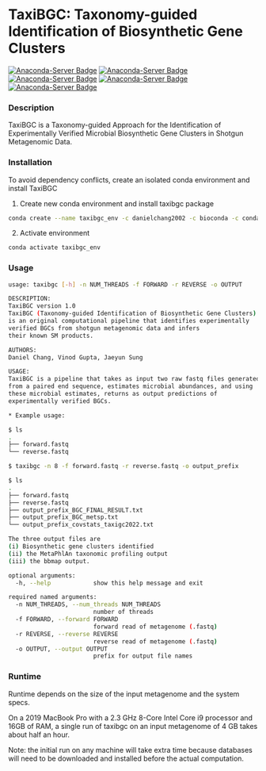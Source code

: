 # TaxiBGC: Taxonomy-guided Identification of Biosynthetic Gene Clusters

[![Anaconda-Server Badge](https://anaconda.org/danielchang2002/taxibgc/badges/version.svg)](https://anaconda.org/danielchang2002/taxibgc)
[![Anaconda-Server Badge](https://anaconda.org/danielchang2002/taxibgc/badges/platforms.svg)](https://anaconda.org/danielchang2002/taxibgc)
[![Anaconda-Server Badge](https://anaconda.org/danielchang2002/taxibgc/badges/license.svg)](https://anaconda.org/danielchang2002/taxibgc)
[![Anaconda-Server Badge](https://anaconda.org/danielchang2002/taxibgc/badges/downloads.svg)](https://anaconda.org/danielchang2002/taxibgc)
[![Anaconda-Server Badge](https://anaconda.org/danielchang2002/taxibgc/badges/installer/conda.svg)](https://conda.anaconda.org/danielchang2002/taxibgc)


### Description
TaxiBGC is a Taxonomy-guided Approach for the Identification of 
Experimentally Verified Microbial Biosynthetic Gene Clusters 
in Shotgun Metagenomic Data.

### Installation
To avoid dependency conflicts, create an isolated conda environment and install TaxiBGC

1. Create new conda environment and install taxibgc package
```bash
conda create --name taxibgc_env -c danielchang2002 -c bioconda -c conda-forge taxibgc
```

2. Activate environment
```bash
conda activate taxibgc_env
```

### Usage
```bash
usage: taxibgc [-h] -n NUM_THREADS -f FORWARD -r REVERSE -o OUTPUT

DESCRIPTION:
TaxiBGC version 1.0
TaxiBGC (Taxonomy-guided Identification of Biosynthetic Gene Clusters) 
is an original computational pipeline that identifies experimentally 
verified BGCs from shotgun metagenomic data and infers 
their known SM products.

AUTHORS:
Daniel Chang, Vinod Gupta, Jaeyun Sung

USAGE:
TaxiBGC is a pipeline that takes as input two raw fastq files generated 
from a paired end sequence, estimates microbial abundances, and using 
these microbial estimates, returns as output predictions of 
experimentally verified BGCs.

* Example usage:

$ ls
.
├── forward.fastq
└── reverse.fastq

$ taxibgc -n 8 -f forward.fastq -r reverse.fastq -o output_prefix

$ ls
.
├── forward.fastq
├── reverse.fastq
├── output_prefix_BGC_FINAL_RESULT.txt
├── output_prefix_BGC_metsp.txt
└── output_prefix_covstats_taxigc2022.txt

The three output files are 
(i) Biosynthetic gene clusters identified
(ii) the MetaPhlAn taxonomic profiling output
(iii) the bbmap output.

optional arguments:
  -h, --help            show this help message and exit

required named arguments:
  -n NUM_THREADS, --num_threads NUM_THREADS
                        number of threads
  -f FORWARD, --forward FORWARD
                        forward read of metagenome (.fastq)
  -r REVERSE, --reverse REVERSE
                        reverse read of metagenome (.fastq)
  -o OUTPUT, --output OUTPUT
                        prefix for output file names
```

### Runtime
Runtime depends on the size of the input metagenome and the system specs.

On a 2019 MacBook Pro with a 2.3 GHz 8-Core Intel Core i9 processor and 16GB of RAM, a single run of taxibgc on an input metagenome of 4 GB takes about half an hour.

Note: the initial run on any machine will take extra time because databases will need to be downloaded and installed before the actual computation.